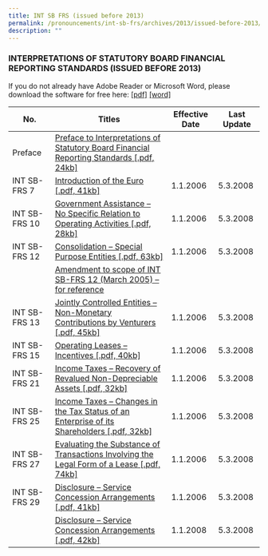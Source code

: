 ```yaml
---
title: INT SB FRS (issued before 2013)
permalink: /pronouncements/int-sb-frs/archives/2013/issued-before-2013/
description: ""
---
```

### INTERPRETATIONS OF STATUTORY BOARD FINANCIAL REPORTING STANDARDS (ISSUED BEFORE 2013)

  
If you do not already have Adobe Reader or Microsoft Word, please download the software for free here: [\[pdf\]](http://www.adobe.com/products/acrobat/readstep2.html) [\[word\]](http://www.microsoft.com/downloads/details.aspx?FamilyID=95e24c87-8732-48d5-8689-ab826e7b8fdf&DisplayLang=en)

| No. | Titles | Effective Date | Last Update |
| -------- | -------- | -------- | -------- |
| Preface | [Preface to Interpretations of Statutory Board Financial Reporting Standards \[.pdf, 24kb\]](/files/Docs/Default%20Source/Int%20Sb%20Frs/Issued%20before%202013/int_sb-frs_preface.pdf) | | |
| INT SB-FRS 7 | [Introduction of the Euro [.pdf, 41kb]](/files/Docs/Default%20Source/Int%20Sb%20Frs/Issued%20before%202013/int_sb-frs_7.pdf) | 1.1.2006 | 5.3.2008 |
| INT SB-FRS 10 | [Government Assistance – No Specific Relation to Operating Activities [.pdf, 28kb]](/files/Docs/Default%20Source/Int%20Sb%20Frs/Issued%20before%202013/int_sb-frs_10.pdf) | 1.1.2006 | 5.3.2008 |
| INT SB-FRS 12 | [Consolidation – Special Purpose Entities [.pdf, 63kb]](/files/Docs/Default%20Source/Int%20Sb%20Frs/Issued%20before%202013/int_sb-frs_12.pdf) | 1.1.2006 | 5.3.2008 |
|  | [Amendment to scope of INT SB-FRS 12 (March 2005) – for reference](/files/Docs/Default%20Source/Int%20Sb%20Frs/Issued%20before%202013/int_sb-frs_12_amendments.pdf) |  |  |
| INT SB-FRS 13 | [Jointly Controlled Entities – Non-Monetary Contributions by Venturers [.pdf, 45kb]](/files/Docs/Default%20Source/Int%20Sb%20Frs/Issued%20before%202013/int_sb-frs_13.pdf) | 1.1.2006 | 5.3.2008 |
| INT SB-FRS 15 | [Operating Leases – Incentives [.pdf, 40kb]](/files/Docs/Default%20Source/Int%20Sb%20Frs/Issued%20before%202013/int_sb-frs_15.pdf)| 1.1.2006 | 5.3.2008 |
| INT SB-FRS 21 | [Income Taxes – Recovery of Revalued Non-Depreciable Assets [.pdf, 32kb]](/files/Docs/Default%20Source/Int%20Sb%20Frs/Issued%20before%202013/int_sb-frs_21.pdf) | 1.1.2006 | 5.3.2008 |
| INT SB-FRS 25 | [Income Taxes – Changes in the Tax Status of an Enterprise of its Shareholders [.pdf, 32kb]](/files/Docs/Default%20Source/Int%20Sb%20Frs/Issued%20before%202013/int_sb-frs_25.pdf) | 1.1.2006 | 5.3.2008 |
| INT SB-FRS 27 | [Evaluating the Substance of Transactions Involving the Legal Form of a Lease [.pdf, 74kb]](/files/Docs/Default%20Source/Int%20Sb%20Frs/Issued%20before%202013/int_sb-frs_27.pdf) | 1.1.2006 | 5.3.2008 |
| INT SB-FRS 29 | [Disclosure – Service Concession Arrangements [.pdf, 41kb]](/files/Docs/Default%20Source/Int%20Sb%20Frs/Issued%20before%202013/int_sb-frs_29.pdf) | 1.1.2006 | 5.3.2008 |
| | [Disclosure – Service Concession Arrangements [.pdf, 42kb]](/files/Docs/Default%20Source/Int%20Sb%20Frs/Issued%20before%202013/int_sb-frs_29_2008.pdf) | 1.1.2008 | 5.3.2008 |